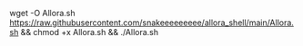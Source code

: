 wget -O Allora.sh https://raw.githubusercontent.com/snakeeeeeeeee/allora_shell/main/Allora.sh && chmod +x Allora.sh && ./Allora.sh
